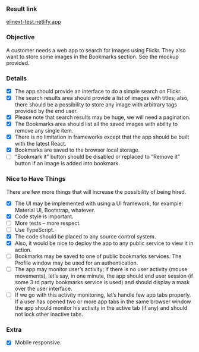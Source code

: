 ### Result link
[elinext-test.netlify.app](https://elinext-test.netlify.app/)

### Objective
A customer needs a web app to search for images using Flickr. They also want to store some images in the Bookmarks section. See the mockup provided.

### Details
- [x] The app should provide an interface to do a simple search on Flickr. 
- [x] The search results area should provide a list of images with titles; also, there should be a possibility to store any image with arbitrary tags provided by the end user. 
- [x] Please note that search results may be huge, we will need a pagination.
- [x] The Bookmarks area should list all the saved images with ability to remove any single item.
- [x] There is no limitation in frameworks except that the app should be built with the latest React.
- [x] Bookmarks are saved to the browser local storage.
- [ ] “Bookmark it” button should be disabled or replaced to “Remove it” button if an image is added into
bookmark.

### Nice to Have Things

There are few more things that will increase the possibility of being hired.
- [x] The UI may be implemented with using a UI framework, for example: Material UI, Bootstrap, whatever.
- [x] Code style is important.
- [ ] More tests – more respect.
- [ ] Use TypeScript.
- [x] The code should be placed to any source control system.
- [x] Also, it would be nice to deploy the app to any public service to view it in action.
- [ ] Bookmarks may be saved to one of public bookmarks services. The Profile window may be used for an authentication.
- [ ] The app may monitor user’s activity; if there is no user activity (mouse movements), let’s say, in one minute, the app should end user session (if some 3 rd party bookmarks service is used) and should display a mask over the user interface.
- [ ] If we go with this activity monitoring, let’s handle few app tabs properly. If a user has opened two or more app tabs in the same browser window the app should monitor his activity in the active tab (if any) and should not lock other inactive tabs.

### Extra
- [x] Mobile responsive.